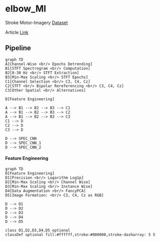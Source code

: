 # elbow_MI

Stroke Motor-Imagery [Dataset](https://figshare.com/articles/dataset/EEG_datasets_of_stroke_patients/21679035/5)

Article [Link](https://www.nature.com/articles/s41597-023-02787-8)


## Pipeline
```mermaid
graph TD
A[Channel-Wise <br/> Epochs Detrending] 
B1[STFT Spectrogram <br/> Computation]
B2[8-30 Hz <br/> STFT Extraction]
B3[Min-Max Scaling <br/> STFT Epochs]
C1[Channel Selection <br/> C3, C4, Cz]
C2[STFT <br/> Bipolar Rereferencing <br/> C3, C4, Cz]
C3[Other Spatial <br/> Alternatives]

D[Feature Engineering]

A --> B1 --> B2 --> B3 --> C1
A --> B1 --> B2 --> B3 --> C2
A --> B1 --> B2 --> B3 --> C3
C1 --> D
C2 --> D
C3 --> D

D --> SPEC_CNN
D --> SPEC_CNN_1
D --> SPEC_CNN_2
```

#### Feature Engineering
```mermaid
graph TD
D[Feature Engineering]
D1[Precision <br/> Logarithm Log1p]
D2[Min-Max Scaling <br/> Channel Wise]
D3[Min-Max Scaling <br/> Instance Wise]
D4[Data Augmentation <br/> FancyPCA]
D5[Image Formation: <br/> C3, C4, Cz as RGB] 

D --> D1
D --> D2
D --> D3
D --> D4
D --> D5

class D1,D2,D3,D4,D5 optional
classDef optional fill:#ffffff,stroke:#000000,stroke-dasharray: 5 5
```